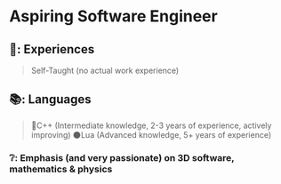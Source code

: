 # Aspiring Software Engineer
## 🔰: Experiences
> Self-Taught (no actual work experience)
## 📚: Languages
> 🧰C++ (Intermediate knowledge, 2-3 years of experience, actively improving)
> 🌑Lua (Advanced knowledge, 5+ years of experience)
### ❔: Emphasis (and very passionate) on 3D software, mathematics & physics

<!--
**Pyritium/Pyritium** is a ✨ _special_ ✨ repository because its `README.md` (this file) appears on your GitHub profile.

Here are some ideas to get you started:

- 🔭 I’m currently working on ...
- 🌱 I’m currently learning ...
- 👯 I’m looking to collaborate on ...
- 🤔 I’m looking for help with ...
- 💬 Ask me about ...
- 📫 How to reach me: ...
- 😄 Pronouns: ...
- ⚡ Fun fact: ...
-->
